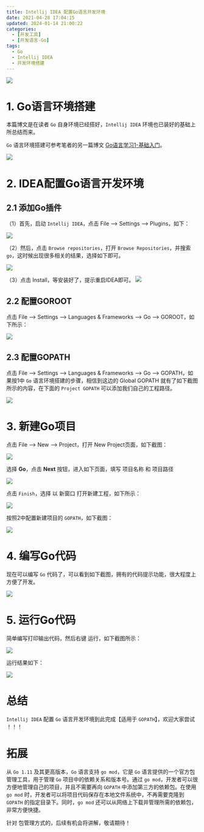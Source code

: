 ```yaml
---
title: Intellij IDEA 配置Go语言开发环境
date: 2021-04-28 17:04:15
updated: 2024-01-14 21:00:22
categories:
  - [开发工具]
  - [开发语言-Go]
tags:
  - Go
  - Intellij IDEA
  - 开发环境搭建
---
```


![](/images/go-logo.png)

# 1. Go语言环境搭建
本篇博文是在读者 `Go` 自身环境已经搭好，`Intellij IDEA` 环境也已装好的基础上所总结而来。

`Go` 语言环境搭建可参考笔者的另一篇博文 [Go语言学习1-基础入门](/2016/06/27/go/go-learning1/)。

<!-- more -->

[![](/images/flea-framework.png)](https://github.com/Huazie/flea-framework)

# 2. IDEA配置Go语言开发环境

## 2.1 添加Go插件
（1）首先，启动 `Intellij IDEA`，点击 File --> Settings --> Plugins，如下：

![](go-plugins.png)

（2）然后，点击 `Browse repositories`，打开 `Browse Repositories`，并搜索 `go`，这时候出现很多相关的结果，选择如下即可。

![](go-plugins1.png)

（3）点击 Install，等安装好了，提示重启IDEA即可。
![](install.png)
## 2.2 配置GOROOT
点击 File --> Settings --> Languages & Frameworks --> Go --> GOROOT，如下所示：

![](GOROOT.png)

## 2.3 配置GOPATH
点击 File --> Settings --> Languages & Frameworks --> Go --> GOPATH，如果按1中 `Go` 语言环境搭建的步骤，相信到这边的 Global GOPATH 就有了如下截图所示的内容，在下面的 `Project GOPATH` 可以添加我们自己的工程路径。

![](GOPATH.png)

# 3. 新建Go项目
点击 File --> New --> Project，打开 New Project页面，如下截图：

![](new-go-project.png)

选择 **Go**，点击 **Next** 按钮，进入如下页面，填写 项目名称 和 项目路径

![](new-go-project1.png)

点击 `Finish`，选择 以 新窗口 打开新建工程，如下所示：

![](new-go-project2.png)

按照2中配置新建项目的 `GOPATH`，如下截图：

![](GOPATH1.png)

# 4. 编写Go代码
现在可以编写 `Go` 代码了，可以看到如下截图，拥有的代码提示功能，很大程度上方便了开发。

![](code-go.png)

# 5. 运行Go代码
简单编写打印输出代码，然后右键 运行，如下截图所示：

![](run-go.png)

运行结果如下：

![](run-go-result.png)

# 总结
`Intellij IDEA` 配置 `Go` 语言开发环境到此完成【适用于 `GOPATH`】，欢迎大家尝试 ！！！

# 拓展

 从 `Go 1.11` 及其更高版本，`Go` 语言支持 `go mod`，它是 `Go` 语言提供的一个官方包管理工具，用于管理 `Go` 项目中的依赖关系和版本号。通过  `go mod`，开发者可以很方便地管理自己的项目，并且不需要再向 `GOPATH` 中添加第三方的依赖包。在使用 `go mod` 时，开发者可以将项目代码保存在本地文件系统中，不再需要克隆到 `GOPATH` 的指定目录下。同时，`go mod` 还可以从网络上下载并管理所需的依赖包，非常方便快捷。

针对 包管理方式的，后续有机会将讲解，敬请期待！

